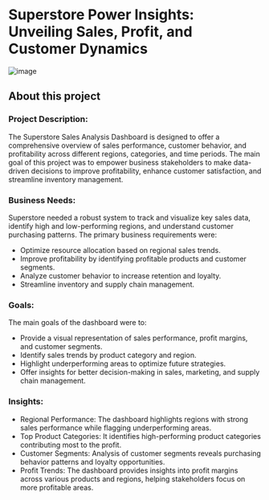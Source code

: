 # Superstore Power Insights: Unveiling Sales, Profit, and Customer Dynamics

![image](https://github.com/user-attachments/assets/51aa764f-f230-46bb-b4a9-e12cd0502e45)

## About this project

### Project Description:

The Superstore Sales Analysis Dashboard is designed to offer a comprehensive overview of sales performance, customer behavior, and profitability across different regions, categories, and time periods. The main goal of this project was to empower business stakeholders to make data-driven decisions to improve profitability, enhance customer satisfaction, and streamline inventory management.

### Business Needs:
Superstore needed a robust system to track and visualize key sales data, identify high and low-performing regions, and understand customer purchasing patterns. The primary business requirements were:

* Optimize resource allocation based on regional sales trends.
* Improve profitability by identifying profitable products and customer segments.
* Analyze customer behavior to increase retention and loyalty.
* Streamline inventory and supply chain management.

### Goals:

The main goals of the dashboard were to:

* Provide a visual representation of sales performance, profit margins, and customer segments.
* Identify sales trends by product category and region.
* Highlight underperforming areas to optimize future strategies.
* Offer insights for better decision-making in sales, marketing, and supply chain management.

### Insights:

* Regional Performance: The dashboard highlights regions with strong sales performance while flagging underperforming areas.
* Top Product Categories: It identifies high-performing product categories contributing most to the profit.
* Customer Segments: Analysis of customer segments reveals purchasing behavior patterns and loyalty opportunities.
* Profit Trends: The dashboard provides insights into profit margins across various products and regions, helping stakeholders focus on more profitable areas.
